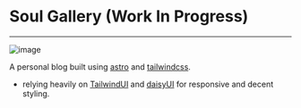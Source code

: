 # Soul Gallery (Work In Progress)

---

![image](https://user-images.githubusercontent.com/96500919/233951924-5171cbc1-f5e2-4eb7-a25b-135919ee10ec.png)

A personal blog built using [astro](https://astro.build/) and [tailwindcss](https://tailwindcss.com/).

- relying heavily on [TailwindUI](https://tailwindui.com/) and [daisyUI](https://daisyui.com/docs/install/) for responsive and decent styling.
